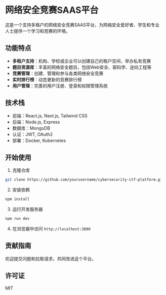 # 网络安全竞赛SAAS平台

这是一个支持多租户的网络安全竞赛SAAS平台，为网络安全爱好者、学生和专业人士提供一个学习和竞赛的环境。

## 功能特点

- **多租户支持**：机构、学校或企业可以创建自己的租户空间，举办私有竞赛
- **题目资源库**：丰富的网络安全题目，包括Web安全、密码学、逆向工程等
- **竞赛管理**：创建、管理和参与各类网络安全竞赛
- **实时排行榜**：动态更新的竞赛排行榜
- **用户管理**：完善的用户注册、登录和权限管理系统

## 技术栈

- 前端：React.js, Next.js, Tailwind CSS
- 后端：Node.js, Express
- 数据库：MongoDB
- 认证：JWT, OAuth2
- 部署：Docker, Kubernetes

## 开始使用

1. 克隆仓库
```bash
git clone https://github.com/yourusername/cybersecurity-ctf-platform.git
```

2. 安装依赖
```bash
npm install
```

3. 运行开发服务器
```bash
npm run dev
```

4. 在浏览器中访问 `http://localhost:3000`

## 贡献指南

欢迎提交问题和拉取请求，共同改进这个平台。

## 许可证

MIT
